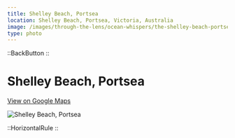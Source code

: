 ```yaml
---
title: Shelley Beach, Portsea
location: Shelley Beach, Portsea, Victoria, Australia
image: /images/through-the-lens/ocean-whispers/the-shelley-beach-portsea.jpg
type: photo
---
```


::BackButton
::

# Shelley Beach, Portsea

<a href="https://www.google.com/maps/search/?api=1&query=Shelley+Beach,+Portsea,+Victoria,+Australia" target="_blank" rel="noopener noreferrer">View on Google Maps</a>

![Shelley Beach, Portsea](/images/through-the-lens/ocean-whispers/the-shelley-beach-portsea.jpg)

<div class="mb-8"></div>

::HorizontalRule
::
